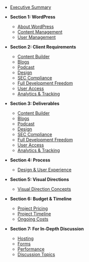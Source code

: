 -   [Executive Summary](sections/executive-summary.md)

-   **Section 1: WordPress**

    -   [About WordPress](sections/1-wordpress/about-wordpress.md)
    -   [Content Management](sections/1-wordpress/content-management.md)
    -   [User Management](sections/1-wordpress/user-management.md)

-   **Section 2: Client Requirements**

    -   [Content Builder](sections/2-requirements/content-builder.md)
    -   [Blogs](sections/2-requirements/blogs.md)
    -   [Podcast](sections/2-requirements/podcast.md)
    -   [Design](sections/2-requirements/design.md)
    -   [SEC Compliance](sections/2-requirements/sec-compliance.md)
    -   [Full Development Freedom](sections/2-requirements/full-development-freedom.md)
    -   [User Access](sections/2-requirements/user-access.md)
    -   [Analytics & Tracking](sections/2-requirements/analytics-tracking.md)

-   **Section 3: Deliverables**

    -   [Content Builder](sections/3-deliverables/content-builder.md)
    -   [Blogs](sections/3-deliverables/blogs.md)
    -   [Podcast](sections/3-deliverables/podcast.md)
    -   [Design](sections/3-deliverables/design.md)
    -   [SEC Compliance](sections/3-deliverables/sec-compliance.md)
    -   [Full Development Freedom](sections/3-deliverables/full-development-freedom.md)
    -   [User Access](sections/3-deliverables/user-access.md)
    -   [Analytics & Tracking](sections/3-deliverables/analytics-tracking.md)

-   **Section 4: Process**

    -   [Design & User Experience](sections/4-process/design-ux.md)

-   **Section 5: Visual Directions**

    -   [Visual Direction Concepts](sections/5-visual-directions/concepts.md)

-   **Section 6: Budget & Timeline**

    -   [Project Pricing](sections/6-budget-timeline/pricing.md)
    -   [Project Timeline](sections/6-budget-timeline/timeline.md)
    -   [Ongoing Costs](sections/6-budget-timeline/ongoing-costs.md)
    <!-- -   [Support & Maintenance](sections/6-budget-timeline/support-maintenance.md) -->

-   **Section 7: For In-Depth Discussion**

    -   [Hosting](sections/7-discussion/hosting.md)
    -   [Forms](sections/7-discussion/forms.md)
    -   [Performance](sections/7-discussion/performance.md)
    -   [Discussion Topics](sections/7-discussion/topics.md)

<!-- -   **Section 4: Appendix**

    -   **Additional Information**

        -   [WordPress Technical Details](sections/appendix/wordpress-technical.md)
        -   [Hosting Specifications](sections/appendix/hosting-specs.md)
        -   [Plugin Recommendations](sections/appendix/plugins.md)

    -   **Terms & Conditions**

        -   [Project Exclusions](sections/appendix/exclusions.md)
        -   [Browser Support Policy](sections/appendix/browser-support.md)
        -   [Bug-Free Guarantee](sections/appendix/bug-guarantee.md)

    -   **Reference Materials**
        -   [SEO Best Practices](sections/appendix/seo-practices.md)
        -   [Security Guidelines](sections/appendix/security.md)
        -   [Glossary of Terms](sections/appendix/glossary.md) -->

